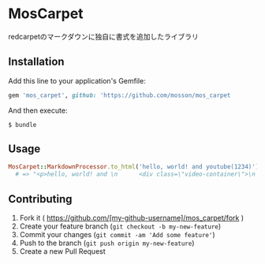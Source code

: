 # MosCarpet

redcarpetのマークダウンに独自に書式を追加したライブラリ

## Installation



Add this line to your application's Gemfile:

```ruby
gem 'mos_carpet', github: 'https://github.com/mosson/mos_carpet
```

And then execute:

    $ bundle

## Usage

```ruby
MosCarpet::MarkdownProcessor.to_html('hello, world! and youtube(1234)')
  # => "<p>hello, world! and \n      <div class=\"video-container\">\n        <iframe src=\"//www.youtube.com/embed/1234\"\n                frameborder=\"0\"\n                allowfullscreen></iframe>\n      </div>\n    </p>\n"
```


## Contributing

1. Fork it ( https://github.com/[my-github-username]/mos_carpet/fork )
2. Create your feature branch (`git checkout -b my-new-feature`)
3. Commit your changes (`git commit -am 'Add some feature'`)
4. Push to the branch (`git push origin my-new-feature`)
5. Create a new Pull Request
